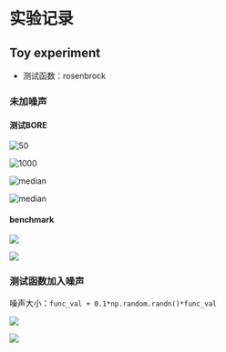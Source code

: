 # 实验记录

## Toy experiment

- 测试函数：rosenbrock

### 未加噪声

#### 测试BORE

![50](out/demo_res1627617708.9915557.png)

![1000](out/demo_res1627619323.986696.png)

![median](out/demo_res1627617709.6789002.png)

![median](out/demo_res1627619324.6785574.png)

#### benchmark

![](out/demo_res1627621103.8598113.png)

![](out/demo_res1627621104.842744.png)

### 测试函数加入噪声

噪声大小：`func_val + 0.1*np.random.randn()*func_val`

![](out/demo_res1627624433.6011994.png)

![](out/demo_res1627624434.6449115.png)